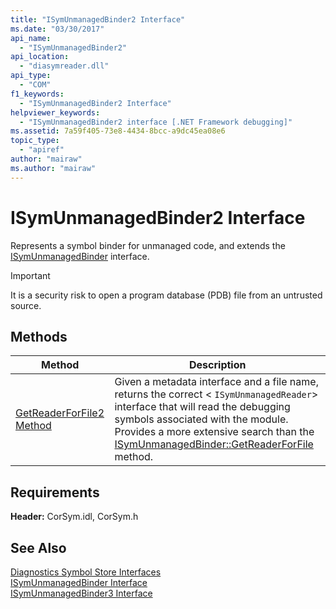 ```yaml
---
title: "ISymUnmanagedBinder2 Interface"
ms.date: "03/30/2017"
api_name: 
  - "ISymUnmanagedBinder2"
api_location: 
  - "diasymreader.dll"
api_type: 
  - "COM"
f1_keywords: 
  - "ISymUnmanagedBinder2 Interface"
helpviewer_keywords: 
  - "ISymUnmanagedBinder2 interface [.NET Framework debugging]"
ms.assetid: 7a59f405-73e8-4434-8bcc-a9dc45ea08e6
topic_type: 
  - "apiref"
author: "mairaw"
ms.author: "mairaw"
---
```

# ISymUnmanagedBinder2 Interface
Represents a symbol binder for unmanaged code, and extends the [ISymUnmanagedBinder](../../../../docs/framework/unmanaged-api/diagnostics/isymunmanagedbinder-interface.md) interface.  

> [!IMPORTANT]
>  It is a security risk to open a program database (PDB) file from an untrusted source.  

## Methods  


|Method|Description|  
|------------|-----------------|  
|[GetReaderForFile2 Method](../../../../docs/framework/unmanaged-api/diagnostics/isymunmanagedbinder2-getreaderforfile2-method.md)|Given a metadata interface and a file name, returns the correct <<!--zz xref:ISymUnmanagedReader --> `ISymUnmanagedReader`> interface that will read the debugging symbols associated with the module. Provides a more extensive search than the [ISymUnmanagedBinder::GetReaderForFile](../../../../docs/framework/unmanaged-api/diagnostics/isymunmanagedbinder-getreaderforfile-method.md) method.|  

## Requirements  
 **Header:** CorSym.idl, CorSym.h  

## See Also  
 [Diagnostics Symbol Store Interfaces](../../../../docs/framework/unmanaged-api/diagnostics/diagnostics-symbol-store-interfaces.md)  
 [ISymUnmanagedBinder Interface](../../../../docs/framework/unmanaged-api/diagnostics/isymunmanagedbinder-interface.md)  
 [ISymUnmanagedBinder3 Interface](../../../../docs/framework/unmanaged-api/diagnostics/isymunmanagedbinder3-interface.md)
